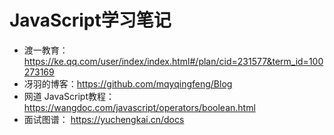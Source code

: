 # JavaScript学习笔记

- 渡一教育：https://ke.qq.com/user/index/index.html#/plan/cid=231577&term_id=100273169    
- 冴羽的博客：https://github.com/mqyqingfeng/Blog
- 网道 JavaScript教程：https://wangdoc.com/javascript/operators/boolean.html
- 面试图谱： https://yuchengkai.cn/docs
